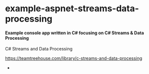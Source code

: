 # example-aspnet-streams-data-processing
#### Example console app written in C# focusing on C# Streams & Data Processing ####

C# Streams and Data Processing

https://teamtreehouse.com/library/c-streams-and-data-processing
 
- 
